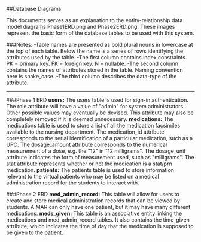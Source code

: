 ##Database Diagrams

This documents serves as an explanation to the entity-relationship data model diagrams Phase1ERD.png and Phase2ERD.png. These images represent the basic form of the database tables to be used with this system.

###Notes:
-Table names are presented as bold plural nouns in lowercase at the top of each table. Below the name is a series of rows identifying the attributes used by the table.
-The first column contains index constraints. PK = primary key. FK = foreign key. N = nullable.
-The second column contains the names of attributes stored in the table. Naming convention here is snake_case.
-The third column describes the data-type of the attribute.

---

###Phase 1 ERD
**users:** The users table is used for sign-in authentication. The role attribute will have a value of "admin" for system administrators. Other possible values may eventually be devised. This attribute may also be completely removed if it is deemed unnecessary.
**medications:** The medications table is used to store a list of all the medication facsimiles available to the nursing department. The medication_id attribute corresponds to the serial identification of a particular medication, such as a UPC. The dosage_amount attribute corresponds to the numerical measurement of a dose, e.g. the "12" in "12 milligrams". The dosage_unit attribute indicates the form of measurement used, such as "milligrams". The stat attribute represents whether or not the medication is a stat/prn medication.
**patients:** The patients table is used to store information relevant to the virtual patients who may be listed on a medical administration record for the students to interact with.

###Phase 2 ERD
**med_admin_record:** This table will allow for users to create and store medical administration records that can be viewed by students. A MAR can only have one patient, but it may have many different medications.
**meds_given:** This table is an associative entity linking the medications and med_admin_record tables. It also contains the time_given attribute, which indicates the time of day that the medication is supposed to be given to the patient.
